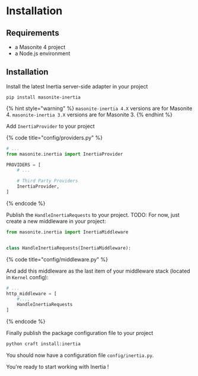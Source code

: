 # Installation

## Requirements

- a Masonite 4 project
- a Node.js environment

## Installation

Install the latest Inertia server-side adapter in your project

```text
pip install masonite-inertia
```

{% hint style="warning" %}
`masonite-inertia 4.X` versions are for Masonite 4.
`masonite-inertia 3.X` versions are for Masonite 3.
{% endhint %}

Add `InertiaProvider` to your project

{% code title="config/providers.py" %}

```python
# ...
from masonite.inertia import InertiaProvider

PROVIDERS = [
    # ...

    # Third Party Providers
    InertiaProvider,
]
```

{% endcode %}

Publish the `HandleInertiaRequests` to your project.
TODO:
For now, just create a new middleware in your project:

```python
from masonite.inertia import InertiaMiddleware


class HandleInertiaRequests(InertiaMiddleware):
```

{% code title="config/middleware.py" %}

And add this middleware as the last item of your middleware stack (located in `Kernel` config):

```python
# ...
http_middleware = [
    #...,
    HandleInertiaRequests
]
```

{% endcode %}

Finally publish the package configuration file to your project

```python
python craft install:inertia
```

You should now have a configuration file `config/inertia.py`.

You're ready to start working with Inertia !
